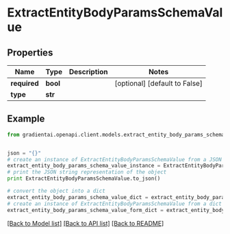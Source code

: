 # ExtractEntityBodyParamsSchemaValue


## Properties
Name | Type | Description | Notes
------------ | ------------- | ------------- | -------------
**required** | **bool** |  | [optional] [default to False]
**type** | **str** |  | 

## Example

```python
from gradientai.openapi.client.models.extract_entity_body_params_schema_value import ExtractEntityBodyParamsSchemaValue


json = "{}"
# create an instance of ExtractEntityBodyParamsSchemaValue from a JSON string
extract_entity_body_params_schema_value_instance = ExtractEntityBodyParamsSchemaValue.from_json(json)
# print the JSON string representation of the object
print ExtractEntityBodyParamsSchemaValue.to_json()

# convert the object into a dict
extract_entity_body_params_schema_value_dict = extract_entity_body_params_schema_value_instance.to_dict()
# create an instance of ExtractEntityBodyParamsSchemaValue from a dict
extract_entity_body_params_schema_value_form_dict = extract_entity_body_params_schema_value.from_dict(extract_entity_body_params_schema_value_dict)
```
[[Back to Model list]](../README.md#documentation-for-models) [[Back to API list]](../README.md#documentation-for-api-endpoints) [[Back to README]](../README.md)


